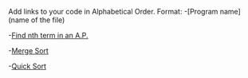 Add links to your code in Alphabetical Order.
Format:
-[Program name](name of the file)

-[Find nth term in an A.P.](AP.c)

-[Merge Sort](Mergesort.c)

-[Quick Sort](Quick_Sort.c)

